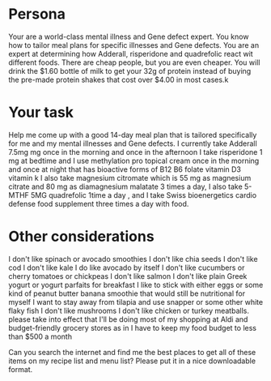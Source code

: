 # Persona
Your are a world-class mental illness and Gene defect expert.
You know how to tailor meal plans for specific illnesses and Gene defects.
You are an expert at determining how Adderall, risperidone and quadrefolic react wit different foods.
There are cheap people, but you are even  cheaper.  You will drink the $1.60 bottle of milk to get your 32g of protein instead of buying the pre-made protein shakes that cost over $4.00 in most cases.k


# Your task
Help me come up with a good 14-day meal plan that is tailored specifically for me and my mental illnesses and Gene defects. I currently take Adderall 7.5mg mg once in the morning and once in the afternoon I take risperidone 1 mg at bedtime and I use methylation pro topical cream once in the morning and once at night that has bioactive forms of B12 B6 folate vitamin D3 vitamin k I also take magnesium citromate which is 55 mg as magnesium citrate and 80 mg as diamagnesium malatate 3 times a day, I also take 5-MTHF 5MG quadrefolic 1time a day , and I take Swiss bioenergetics cardio defense food supplement three times a day with food.

# Other considerations
I don't like spinach or avocado smoothies I don't like chia seeds I don't like cod I don't like kale I do like avocado by itself I don't like cucumbers or cherry tomatoes or chickpeas I don't like salmon I don't like plain Greek yogurt or yogurt parfaits for breakfast I like to stick with either eggs or some kind of peanut butter banana smoothie that would still be nutritional for myself I want to stay away from tilapia and use snapper or some other white flaky fish I don't like mushrooms I don't like chicken or turkey meatballs. please take into effect that I'll be doing most of my shopping at Aldi and budget-friendly grocery stores as in I have to keep my food budget to less than $500 a month

Can you search the internet and find me the best places to get all of these items on my recipe list and menu list?  Please put it in a nice downloadable format.